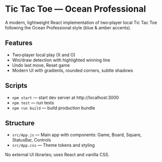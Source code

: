 # Tic Tac Toe — Ocean Professional

A modern, lightweight React implementation of two‑player local Tic Tac Toe following the Ocean Professional style (blue & amber accents).

## Features
- Two‑player local play (X and O)
- Win/draw detection with highlighted winning line
- Undo last move, Reset game
- Modern UI with gradients, rounded corners, subtle shadows

## Scripts
- `npm start` — start dev server at http://localhost:3000
- `npm test` — run tests
- `npm run build` — build production bundle

## Structure
- `src/App.js` — Main app with components: Game, Board, Square, StatusBar, Controls
- `src/App.css` — Theme tokens and styling

No external UI libraries; uses React and vanilla CSS.

